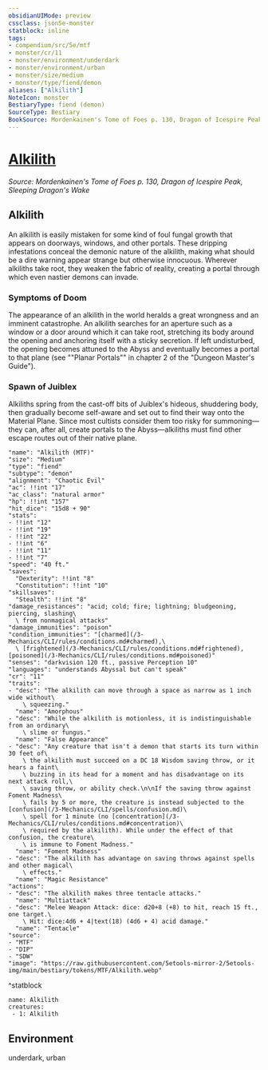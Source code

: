 ```yaml
---
obsidianUIMode: preview
cssclass: json5e-monster
statblock: inline
tags:
- compendium/src/5e/mtf
- monster/cr/11
- monster/environment/underdark
- monster/environment/urban
- monster/size/medium
- monster/type/fiend/demon
aliases: ["Alkilith"]
NoteIcon: monster
BestiaryType: fiend (demon)
SourceType: Bestiary
BookSource: Mordenkainen's Tome of Foes p. 130, Dragon of Icespire Peak, Sleeping Dragon's Wake
---
```

# [Alkilith](3-Mechanics\CLI\bestiary\fiend/alkilith-mtf.md)
*Source: Mordenkainen's Tome of Foes p. 130, Dragon of Icespire Peak, Sleeping Dragon's Wake*  

## Alkilith

An alkilith is easily mistaken for some kind of foul fungal growth that appears on doorways, windows, and other portals. These dripping infestations conceal the demonic nature of the alkilith, making what should be a dire warning appear strange but otherwise innocuous. Wherever alkiliths take root, they weaken the fabric of reality, creating a portal through which even nastier demons can invade.

### Symptoms of Doom

The appearance of an alkilith in the world heralds a great wrongness and an imminent catastrophe. An alkilith searches for an aperture such as a window or a door around which it can take root, stretching its body around the opening and anchoring itself with a sticky secretion. If left undisturbed, the opening becomes attuned to the Abyss and eventually becomes a portal to that plane (see ""Planar Portals"" in chapter 2 of the "Dungeon Master's Guide").

### Spawn of Juiblex

Alkiliths spring from the cast-off bits of Juiblex's hideous, shuddering body, then gradually become self-aware and set out to find their way onto the Material Plane. Since most cultists consider them too risky for summoning—they can, after all, create portals to the Abyss—alkiliths must find other escape routes out of their native plane.

```statblock
"name": "Alkilith (MTF)"
"size": "Medium"
"type": "fiend"
"subtype": "demon"
"alignment": "Chaotic Evil"
"ac": !!int "17"
"ac_class": "natural armor"
"hp": !!int "157"
"hit_dice": "15d8 + 90"
"stats":
- !!int "12"
- !!int "19"
- !!int "22"
- !!int "6"
- !!int "11"
- !!int "7"
"speed": "40 ft."
"saves":
  "Dexterity": !!int "8"
  "Constitution": !!int "10"
"skillsaves":
  "Stealth": !!int "8"
"damage_resistances": "acid; cold; fire; lightning; bludgeoning, piercing, slashing\
  \ from nonmagical attacks"
"damage_immunities": "poison"
"condition_immunities": "[charmed](/3-Mechanics/CLI/rules/conditions.md#charmed),\
  \ [frightened](/3-Mechanics/CLI/rules/conditions.md#frightened), [poisoned](/3-Mechanics/CLI/rules/conditions.md#poisoned)"
"senses": "darkvision 120 ft., passive Perception 10"
"languages": "understands Abyssal but can't speak"
"cr": "11"
"traits":
- "desc": "The alkilith can move through a space as narrow as 1 inch wide without\
    \ squeezing."
  "name": "Amorphous"
- "desc": "While the alkilith is motionless, it is indistinguishable from an ordinary\
    \ slime or fungus."
  "name": "False Appearance"
- "desc": "Any creature that isn't a demon that starts its turn within 30 feet of\
    \ the alkilith must succeed on a DC 18 Wisdom saving throw, or it hears a faint\
    \ buzzing in its head for a moment and has disadvantage on its next attack roll,\
    \ saving throw, or ability check.\n\nIf the saving throw against Foment Madness\
    \ fails by 5 or more, the creature is instead subjected to the [confusion](/3-Mechanics/CLI/spells/confusion.md)\
    \ spell for 1 minute (no [concentration](/3-Mechanics/CLI/rules/conditions.md#concentration)\
    \ required by the alkilith). While under the effect of that confusion, the creature\
    \ is immune to Foment Madness."
  "name": "Foment Madness"
- "desc": "The alkilith has advantage on saving throws against spells and other magical\
    \ effects."
  "name": "Magic Resistance"
"actions":
- "desc": "The alkilith makes three tentacle attacks."
  "name": "Multiattack"
- "desc": "Melee Weapon Attack: dice: d20+8 (+8) to hit, reach 15 ft., one target.\
    \ Hit: dice:4d6 + 4|text(18) (4d6 + 4) acid damage."
  "name": "Tentacle"
"source":
- "MTF"
- "DIP"
- "SDW"
"image": "https://raw.githubusercontent.com/5etools-mirror-2/5etools-img/main/bestiary/tokens/MTF/Alkilith.webp"
```
^statblock

```encounter-table
name: Alkilith
creatures:
 - 1: Alkilith
```

## Environment

underdark, urban